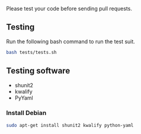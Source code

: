 Please test your code before sending pull requests. 

## Testing
Run the following bash command to run the test suit.
```sh
bash tests/tests.sh
```

## Testing software
* shunit2
* kwalify
* PyYaml

### Install Debian
```sh
sudo apt-get install shunit2 kwalify python-yaml
```
